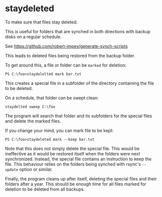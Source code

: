 # staydeleted

To make sure that files stay deleted.

This is useful for folders that are synched in both directions with backup disks on a regular schedule.

See https://github.com/robert-impey/generate-synch-scripts

This leads to deleted files being restored from the backup folder.

To get around this, a file or folder can be `marked` for deletion:

`PS C:\foo>staydelelted mark bar.txt`

This creates a special file in a subfolder of the directory containing the file to be deleted.

On a schedule, that folder can be swept clean:

`staydelted sweep C:\foo`

The program will search that folder and its subfolders for the special files and delete the marked files.

If you change your mind, you can mark file to be kept:

`PS C:\foo>staydeleted mark --keep bar.txt`

Note that this does not simply delete the special file.
This would be ineffective as it would be restored itself when the folders were next synchronized.
Instead, the special file contains an instruction to keep the file.
This behaviour relies on the folders being synched with rsync's `--update` option or similar.

Finally, the program cleans up after itself, deleting the special files and their folders after a year.
This should be enough time for all files marked for deletion to be deleted from all backups.
